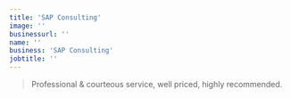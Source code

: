 ```yaml
---
title: 'SAP Consulting'
image: ''
businessurl: ''
name: ''
business: 'SAP Consulting'
jobtitle: ''
---
```


> Professional & courteous service, well priced, highly recommended.
